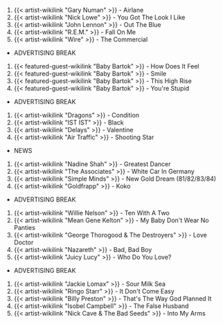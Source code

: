 1. {{< artist-wikilink "Gary Numan" >}} - Airlane
2. {{< artist-wikilink "Nick Lowe" >}} - You Got The Look I Like
3. {{< artist-wikilink "John Lennon" >}} - Out The Blue
4. {{< artist-wikilink "R.E.M." >}} - Fall On Me
5. {{< artist-wikilink "Wire" >}} - The Commercial

- ADVERTISING BREAK

1. {{< featured-guest-wikilink "Baby Bartok" >}} - How Does It Feel
2. {{< featured-guest-wikilink "Baby Bartok" >}} - Smile
3. {{< featured-guest-wikilink "Baby Bartok" >}} - This High Rise
4. {{< featured-guest-wikilink "Baby Bartok" >}} - You're Stupid

- ADVERTISING BREAK

1. {{< artist-wikilink "Dragons" >}} - Condition
2. {{< artist-wikilink "IST IST" >}} - Black
3. {{< artist-wikilink "Delays" >}} - Valentine
4. {{< artist-wikilink "Air Traffic" >}} - Shooting Star

- NEWS

1. {{< artist-wikilink "Nadine Shah" >}} - Greatest Dancer
2. {{< artist-wikilink "The Associates" >}} - White Car In Germany
3. {{< artist-wikilink "Simple Minds" >}} - New Gold Dream (81/82/83/84)
4. {{< artist-wikilink "Goldfrapp" >}} - Koko

- ADVERTISING BREAK

1. {{< artist-wikilink "Willie Nelson" >}} - Ten With A Two
2. {{< artist-wikilink "Mean Gene Kelton" >}} - My Baby Don't Wear No Panties
3. {{< artist-wikilink "George Thorogood & The Destroyers" >}} - Love Doctor
4. {{< artist-wikilink "Nazareth" >}} - Bad, Bad Boy
5. {{< artist-wikilink "Juicy Lucy" >}} - Who Do You Love?

- ADVERTISING BREAK

1. {{< artist-wikilink "Jackie Lomax" >}} - Sour Milk Sea
2. {{< artist-wikilink "Ringo Starr" >}} - It Don't Come Easy
3. {{< artist-wikilink "Billy Preston" >}} - That's The Way God Planned It
4. {{< artist-wikilink "Isobel Campbell" >}} - The False Husband
5. {{< artist-wikilink "Nick Cave & The Bad Seeds" >}} - Into My Arms
